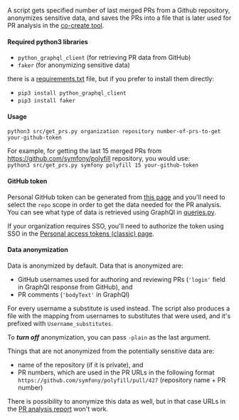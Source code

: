 A script gets specified number of last merged PRs from a Github repository, anonymizes sensitive data, and saves the PRs into a file that is later used for PR analysis in the [co-create tool](https://app.co-create.team/).

#### Required python3 libraries
- `python_graphql_client` (for retrieving PR data from GitHub)
- `faker` (for anonymizing sensitive data)

there is a [requirements.txt](https://github.com/dragan-stepanovic/get_github_prs/blob/main/requirements.txt) file, but if you prefer to install them directly:  
- `pip3 install python_graphql_client`  
- `pip3 install faker`
  
  
#### Usage 
`python3 src/get_prs.py organization repository number-of-prs-to-get your-github-token`

For example, for getting the last 15 merged PRs from https://github.com/symfony/polyfill repository, you would use:   
`python3 src/get_prs.py symfony polyfill 15 your-github-token`  
  
#### GitHub token
Personal GitHub token can be generated from [this page](https://github.com/settings/tokens/new) and you'll need to select the `repo` scope in order to get the data needed for the PR analysis. You can see what type of data is retrieved using GraphQl in [queries.py](https://github.com/dragan-stepanovic/get_github_prs/blob/main/src/queries.py).  

If your organization requires SSO, you'll need to authorize the token using SSO in the [Personal access tokens (classic) page](https://github.com/settings/tokens).
  
  
#### Data anonymization  
Data is anonymized by default.
Data that is anonymized are:  
- GitHub usernames used for authoring and reviewing PRs (`'login'` field in GraphQl response from GitHub), and
- PR comments (`'bodyText'` in GraphQl)

For every username a substitute is used instead. The script also produces a file with the mapping from usernames to substitutes that were used, and it's prefixed with `Username_substitutes`. 

To **_turn off_** anonymization, you can pass `-plain` as the last argument.

Things that are not anonymized from the potentially sensitive data are:  
- name of the repository (if it is private), and
- PR numbers, which are used in the PR URLs in the following format `https://github.com/symfony/polyfill/pull/427` (repository name + PR number)

There is possibility to anonymize this data as well, but in that case URLs in the [PR analysis report](https://app.co-create.team/) won't work.
